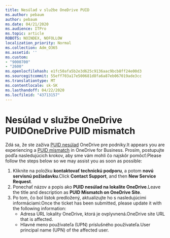 ```yaml
---
title: Nesúlad v službe OneDrive PUID
ms.author: pebaum
author: pebaum
ms.date: 04/21/2020
ms.audience: ITPro
ms.topic: article
ROBOTS: NOINDEX, NOFOLLOW
localization_priority: Normal
ms.collection: Adm_O365
ms.assetid: ''
ms.custom:
- "9000700"
- "2600"
ms.openlocfilehash: e1fc50afa5b2e3d625c9136aac9bcb8ff24e00d3
ms.sourcegitcommit: 55eff703a17e500681d8fa6a87eb067019ade3cc
ms.translationtype: MT
ms.contentlocale: sk-SK
ms.lasthandoff: 04/22/2020
ms.locfileid: "43713157"
---
```

# <a name="onedrive-puid-mismatch"></a><span data-ttu-id="1e389-102">Nesúlad v službe OneDrive PUID</span><span class="sxs-lookup"><span data-stu-id="1e389-102">OneDrive PUID mismatch</span></span>
<span data-ttu-id="1e389-103">Zdá sa, že ste zažíva [PUID nesúlad](https://docs.microsoft.com/sharepoint/support/administration/access-denied-or-need-permission-error-sharepoint-online-or-onedrive-for-business#when-accessing-a-onedrive-site) OneDrive pre podniky.</span><span class="sxs-lookup"><span data-stu-id="1e389-103">It appears you are experiencing a [PUID mismatch](https://docs.microsoft.com/sharepoint/support/administration/access-denied-or-need-permission-error-sharepoint-online-or-onedrive-for-business#when-accessing-a-onedrive-site) in OneDrive for Business.</span></span> <span data-ttu-id="1e389-104">Prosím, postupujte podľa nasledujúcich krokov, aby sme vám mohli čo najskôr pomôcť:</span><span class="sxs-lookup"><span data-stu-id="1e389-104">Please follow the steps below so we may assist you as soon as possible:</span></span>

1. <span data-ttu-id="1e389-105">Kliknite na položku **kontaktovať technickú podporu**, a potom **novú servisnú požiadavku**.</span><span class="sxs-lookup"><span data-stu-id="1e389-105">Click **Contact Support**, and then **New Service Request**.</span></span>
2. <span data-ttu-id="1e389-106">Ponechať názov a popis ako **PUID nesúlad na lokalite OneDrive**.</span><span class="sxs-lookup"><span data-stu-id="1e389-106">Leave the title and description as **PUID Mismatch on OneDrive Site**.</span></span>
3. <span data-ttu-id="1e389-107">Po tom, čo bol lístok predložený, aktualizujte ho s nasledujúcimi informáciami:</span><span class="sxs-lookup"><span data-stu-id="1e389-107">Once the ticket has been submitted, please update it with the following information:</span></span>
    - <span data-ttu-id="1e389-108">Adresa URL lokality OneDrive, ktorá je ovplyvnená.</span><span class="sxs-lookup"><span data-stu-id="1e389-108">OneDrive site URL that is affected.</span></span>
    - <span data-ttu-id="1e389-109">Hlavné meno používateľa (UPN) príslušného používateľa.</span><span class="sxs-lookup"><span data-stu-id="1e389-109">User principal name (UPN) of the affected user.</span></span>



